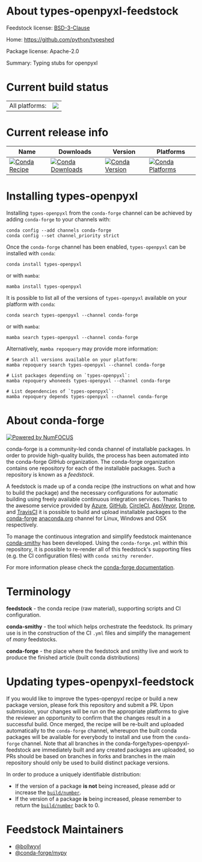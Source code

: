 About types-openpyxl-feedstock
==============================

Feedstock license: [BSD-3-Clause](https://github.com/conda-forge/types-openpyxl-feedstock/blob/main/LICENSE.txt)

Home: https://github.com/python/typeshed

Package license: Apache-2.0

Summary: Typing stubs for openpyxl

Current build status
====================


<table><tr><td>All platforms:</td>
    <td>
      <a href="https://dev.azure.com/conda-forge/feedstock-builds/_build/latest?definitionId=18616&branchName=main">
        <img src="https://dev.azure.com/conda-forge/feedstock-builds/_apis/build/status/types-openpyxl-feedstock?branchName=main">
      </a>
    </td>
  </tr>
</table>

Current release info
====================

| Name | Downloads | Version | Platforms |
| --- | --- | --- | --- |
| [![Conda Recipe](https://img.shields.io/badge/recipe-types--openpyxl-green.svg)](https://anaconda.org/conda-forge/types-openpyxl) | [![Conda Downloads](https://img.shields.io/conda/dn/conda-forge/types-openpyxl.svg)](https://anaconda.org/conda-forge/types-openpyxl) | [![Conda Version](https://img.shields.io/conda/vn/conda-forge/types-openpyxl.svg)](https://anaconda.org/conda-forge/types-openpyxl) | [![Conda Platforms](https://img.shields.io/conda/pn/conda-forge/types-openpyxl.svg)](https://anaconda.org/conda-forge/types-openpyxl) |

Installing types-openpyxl
=========================

Installing `types-openpyxl` from the `conda-forge` channel can be achieved by adding `conda-forge` to your channels with:

```
conda config --add channels conda-forge
conda config --set channel_priority strict
```

Once the `conda-forge` channel has been enabled, `types-openpyxl` can be installed with `conda`:

```
conda install types-openpyxl
```

or with `mamba`:

```
mamba install types-openpyxl
```

It is possible to list all of the versions of `types-openpyxl` available on your platform with `conda`:

```
conda search types-openpyxl --channel conda-forge
```

or with `mamba`:

```
mamba search types-openpyxl --channel conda-forge
```

Alternatively, `mamba repoquery` may provide more information:

```
# Search all versions available on your platform:
mamba repoquery search types-openpyxl --channel conda-forge

# List packages depending on `types-openpyxl`:
mamba repoquery whoneeds types-openpyxl --channel conda-forge

# List dependencies of `types-openpyxl`:
mamba repoquery depends types-openpyxl --channel conda-forge
```


About conda-forge
=================

[![Powered by
NumFOCUS](https://img.shields.io/badge/powered%20by-NumFOCUS-orange.svg?style=flat&colorA=E1523D&colorB=007D8A)](https://numfocus.org)

conda-forge is a community-led conda channel of installable packages.
In order to provide high-quality builds, the process has been automated into the
conda-forge GitHub organization. The conda-forge organization contains one repository
for each of the installable packages. Such a repository is known as a *feedstock*.

A feedstock is made up of a conda recipe (the instructions on what and how to build
the package) and the necessary configurations for automatic building using freely
available continuous integration services. Thanks to the awesome service provided by
[Azure](https://azure.microsoft.com/en-us/services/devops/), [GitHub](https://github.com/),
[CircleCI](https://circleci.com/), [AppVeyor](https://www.appveyor.com/),
[Drone](https://cloud.drone.io/welcome), and [TravisCI](https://travis-ci.com/)
it is possible to build and upload installable packages to the
[conda-forge](https://anaconda.org/conda-forge) [anaconda.org](https://anaconda.org/)
channel for Linux, Windows and OSX respectively.

To manage the continuous integration and simplify feedstock maintenance
[conda-smithy](https://github.com/conda-forge/conda-smithy) has been developed.
Using the ``conda-forge.yml`` within this repository, it is possible to re-render all of
this feedstock's supporting files (e.g. the CI configuration files) with ``conda smithy rerender``.

For more information please check the [conda-forge documentation](https://conda-forge.org/docs/).

Terminology
===========

**feedstock** - the conda recipe (raw material), supporting scripts and CI configuration.

**conda-smithy** - the tool which helps orchestrate the feedstock.
                   Its primary use is in the construction of the CI ``.yml`` files
                   and simplify the management of *many* feedstocks.

**conda-forge** - the place where the feedstock and smithy live and work to
                  produce the finished article (built conda distributions)


Updating types-openpyxl-feedstock
=================================

If you would like to improve the types-openpyxl recipe or build a new
package version, please fork this repository and submit a PR. Upon submission,
your changes will be run on the appropriate platforms to give the reviewer an
opportunity to confirm that the changes result in a successful build. Once
merged, the recipe will be re-built and uploaded automatically to the
`conda-forge` channel, whereupon the built conda packages will be available for
everybody to install and use from the `conda-forge` channel.
Note that all branches in the conda-forge/types-openpyxl-feedstock are
immediately built and any created packages are uploaded, so PRs should be based
on branches in forks and branches in the main repository should only be used to
build distinct package versions.

In order to produce a uniquely identifiable distribution:
 * If the version of a package **is not** being increased, please add or increase
   the [``build/number``](https://docs.conda.io/projects/conda-build/en/latest/resources/define-metadata.html#build-number-and-string).
 * If the version of a package **is** being increased, please remember to return
   the [``build/number``](https://docs.conda.io/projects/conda-build/en/latest/resources/define-metadata.html#build-number-and-string)
   back to 0.

Feedstock Maintainers
=====================

* [@bollwyvl](https://github.com/bollwyvl/)
* [@conda-forge/mypy](https://github.com/conda-forge/mypy/)

